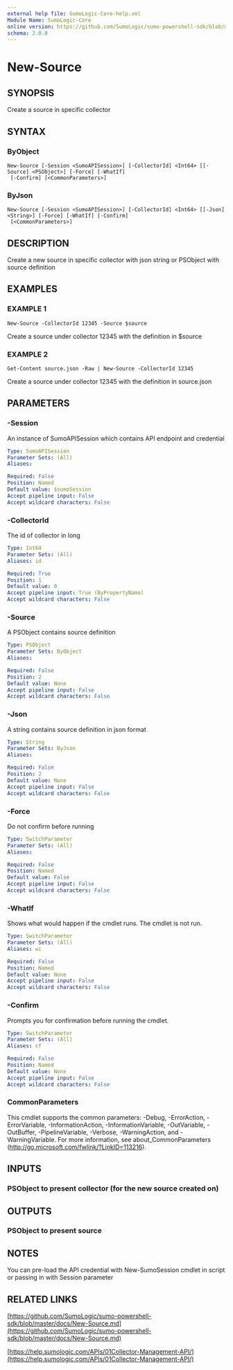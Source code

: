 ```yaml
---
external help file: SumoLogic-Core-help.xml
Module Name: SumoLogic-Core
online version: https://github.com/SumoLogic/sumo-powershell-sdk/blob/master/docs/New-Source.md
schema: 2.0.0
---
```


# New-Source

## SYNOPSIS
Create a source in specific collector

## SYNTAX

### ByObject
```
New-Source [-Session <SumoAPISession>] [-CollectorId] <Int64> [[-Source] <PSObject>] [-Force] [-WhatIf]
 [-Confirm] [<CommonParameters>]
```

### ByJson
```
New-Source [-Session <SumoAPISession>] [-CollectorId] <Int64> [[-Json] <String>] [-Force] [-WhatIf] [-Confirm]
 [<CommonParameters>]
```

## DESCRIPTION
Create a new source in specific collector with json string or PSObject with source definition

## EXAMPLES

### EXAMPLE 1
```
New-Source -CollectorId 12345 -Source $source
```

Create a source under collector 12345 with the definition in $source

### EXAMPLE 2
```
Get-Content source.json -Raw | New-Source -CollectorId 12345
```

Create a source under collector 12345 with the definition in source.json

## PARAMETERS

### -Session
An instance of SumoAPISession which contains API endpoint and credential

```yaml
Type: SumoAPISession
Parameter Sets: (All)
Aliases:

Required: False
Position: Named
Default value: $sumoSession
Accept pipeline input: False
Accept wildcard characters: False
```

### -CollectorId
The id of collector in long

```yaml
Type: Int64
Parameter Sets: (All)
Aliases: id

Required: True
Position: 1
Default value: 0
Accept pipeline input: True (ByPropertyName)
Accept wildcard characters: False
```

### -Source
A PSObject contains source definition

```yaml
Type: PSObject
Parameter Sets: ByObject
Aliases:

Required: False
Position: 2
Default value: None
Accept pipeline input: False
Accept wildcard characters: False
```

### -Json
A string contains source definition in json format

```yaml
Type: String
Parameter Sets: ByJson
Aliases:

Required: False
Position: 2
Default value: None
Accept pipeline input: False
Accept wildcard characters: False
```

### -Force
Do not confirm before running

```yaml
Type: SwitchParameter
Parameter Sets: (All)
Aliases:

Required: False
Position: Named
Default value: False
Accept pipeline input: False
Accept wildcard characters: False
```

### -WhatIf
Shows what would happen if the cmdlet runs.
The cmdlet is not run.

```yaml
Type: SwitchParameter
Parameter Sets: (All)
Aliases: wi

Required: False
Position: Named
Default value: None
Accept pipeline input: False
Accept wildcard characters: False
```

### -Confirm
Prompts you for confirmation before running the cmdlet.

```yaml
Type: SwitchParameter
Parameter Sets: (All)
Aliases: cf

Required: False
Position: Named
Default value: None
Accept pipeline input: False
Accept wildcard characters: False
```

### CommonParameters
This cmdlet supports the common parameters: -Debug, -ErrorAction, -ErrorVariable, -InformationAction, -InformationVariable, -OutVariable, -OutBuffer, -PipelineVariable, -Verbose, -WarningAction, and -WarningVariable.
For more information, see about_CommonParameters (http://go.microsoft.com/fwlink/?LinkID=113216).

## INPUTS

### PSObject to present collector (for the new source created on)

## OUTPUTS

### PSObject to present source

## NOTES
You can pre-load the API credential with New-SumoSession cmdlet in script or passing in with Session parameter

## RELATED LINKS

[https://github.com/SumoLogic/sumo-powershell-sdk/blob/master/docs/New-Source.md](https://github.com/SumoLogic/sumo-powershell-sdk/blob/master/docs/New-Source.md)

[https://help.sumologic.com/APIs/01Collector-Management-API/](https://help.sumologic.com/APIs/01Collector-Management-API/)

